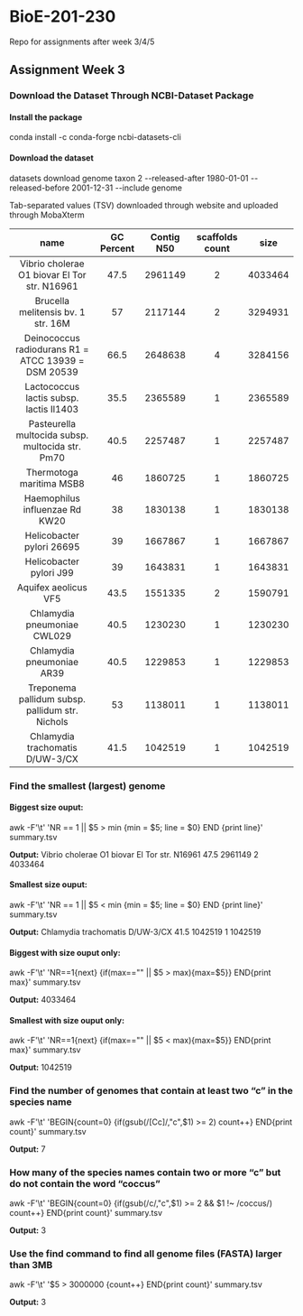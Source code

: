 # BioE-201-230

Repo for assignments after week 3/4/5

## Assignment Week 3

### Download the Dataset Through NCBI-Dataset Package

#### Install the package

conda install -c conda-forge ncbi-datasets-cli

#### Download the dataset

datasets download genome taxon 2 --released-after 1980-01-01 --released-before 2001-12-31 --include genome

Tab-separated values (TSV) downloaded through website and uploaded through MobaXterm

| name                                                | GC Percent | Contig N50 | scaffolds count | size    |
|:---------------------------------------------------:|:----------:|:----------:|:---------------:|:-------:|
| Vibrio cholerae O1 biovar El Tor str. N16961        | 47.5       | 2961149    | 2               | 4033464 |
| Brucella melitensis bv. 1 str. 16M                  | 57         | 2117144    | 2               | 3294931 |
| Deinococcus radiodurans R1 = ATCC 13939 = DSM 20539 | 66.5       | 2648638    | 4               | 3284156 |
| Lactococcus lactis subsp. lactis Il1403             | 35.5       | 2365589    | 1               | 2365589 |
| Pasteurella multocida subsp. multocida str. Pm70    | 40.5       | 2257487    | 1               | 2257487 |
| Thermotoga maritima MSB8                            | 46         | 1860725    | 1               | 1860725 |
| Haemophilus influenzae Rd KW20                      | 38         | 1830138    | 1               | 1830138 |
| Helicobacter pylori 26695                           | 39         | 1667867    | 1               | 1667867 |
| Helicobacter pylori J99                             | 39         | 1643831    | 1               | 1643831 |
| Aquifex aeolicus VF5                                | 43.5       | 1551335    | 2               | 1590791 |
| Chlamydia pneumoniae CWL029                         | 40.5       | 1230230    | 1               | 1230230 |
| Chlamydia pneumoniae AR39                           | 40.5       | 1229853    | 1               | 1229853 |
| Treponema pallidum subsp. pallidum str. Nichols     | 53         | 1138011    | 1               | 1138011 |
| Chlamydia trachomatis D/UW-3/CX                     | 41.5       | 1042519    | 1               | 1042519 |

### Find the smallest (largest) genome

#### Biggest size ouput:

awk -F'\t' 'NR == 1 || \$5 > min {min = $5; line = $0} END {print line}' summary.tsv

**Output:** Vibrio cholerae O1 biovar El Tor str. N16961    47.5    2961149 2       4033464

#### Smallest size ouput:

awk -F'\t' 'NR == 1 || \$5 < min {min = $5; line = $0} END {print line}' summary.tsv

**Output:** Chlamydia trachomatis D/UW-3/CX 41.5    1042519 1       1042519

#### Biggest with size ouput only:

awk -F'\t' 'NR==1{next} {if(max=="" || \$5 > max){max=$5}} END{print max}' summary.tsv

**Output:** 4033464

#### Smallest with size ouput only:

awk -F'\t' 'NR==1{next} {if(max=="" || \$5 < max){max=$5}} END{print max}' summary.tsv

**Output:** 1042519

### Find the number of genomes that contain at least two “c” in the species name

awk -F'\t' 'BEGIN{count=0} {if(gsub(/[Cc]/,"c",$1) >= 2) count++} END{print count}' summary.tsv

**Output:** 7

### How many of the species names contain two or more “c” but do not contain the word “coccus”

awk -F'\t' 'BEGIN{count=0} {if(gsub(/c/,"c",\$1) >= 2 && $1 !~ /coccus/) count++} END{print count}' summary.tsv

**Output:** 3

### Use the find command to find all genome files (FASTA) larger than 3MB

awk -F'\t' '$5 > 3000000 {count++} END{print count}' summary.tsv

**Output:** 3
